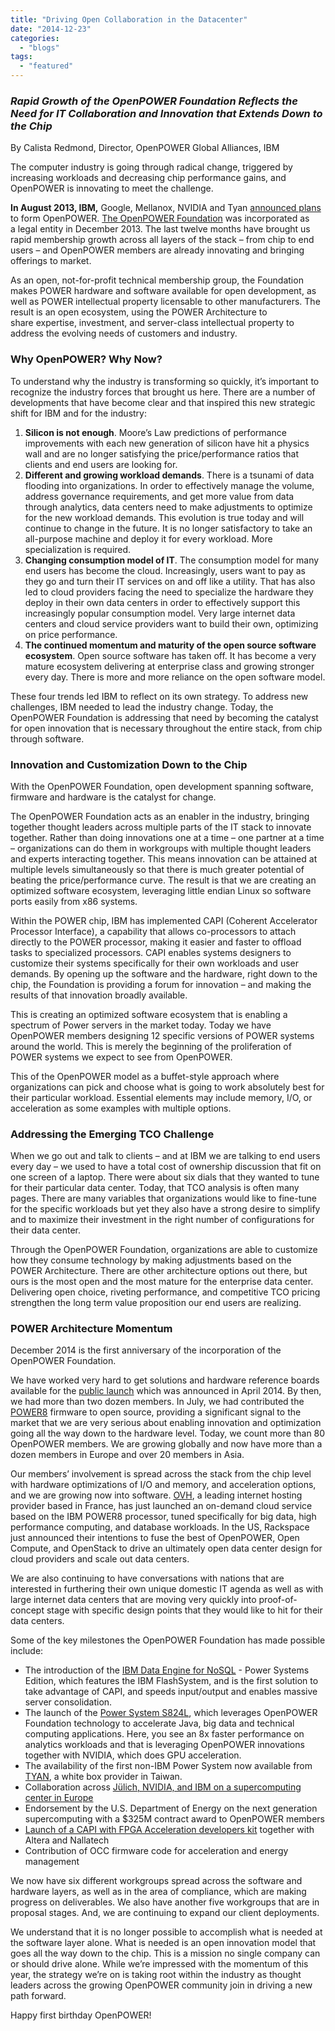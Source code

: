 ```yaml
---
title: "Driving Open Collaboration in the Datacenter"
date: "2014-12-23"
categories: 
  - "blogs"
tags: 
  - "featured"
---
```


### _Rapid Growth of the OpenPOWER Foundation Reflects the Need for IT Collaboration and Innovation that Extends Down to the Chip_

By Calista Redmond, Director, OpenPOWER Global Alliances, IBM

The computer industry is going through radical change, triggered by increasing workloads and decreasing chip performance gains, and OpenPOWER is innovating to meet the challenge.

**In August 2013, IBM,** Google, Mellanox, NVIDIA and Tyan [announced plans](file:///C:\Users\sofia.barbieri\AppData\Local\Microsoft\Windows\Temporary%20Internet%20Files\Content.Outlook\S2LHBMSM\announced%20plans) to form OpenPOWER. [The OpenPOWER Foundation](https://openpowerfoundation.org/about-us/) was incorporated as a legal entity in December 2013. The last twelve months have brought us rapid membership growth across all layers of the stack – from chip to end users – and OpenPOWER members are already innovating and bringing offerings to market.

As an open, not-for-profit technical membership group, the Foundation makes POWER hardware and software available for open development, as well as POWER intellectual property licensable to other manufacturers. The result is an open ecosystem, using the POWER Architecture to share expertise, investment, and server-class intellectual property to address the evolving needs of customers and industry.

### Why OpenPOWER? Why Now?

To understand why the industry is transforming so quickly, it’s important to recognize the industry forces that brought us here. There are a number of developments that have become clear and that inspired this new strategic shift for IBM and for the industry:

1. **Silicon is not enough**. Moore’s Law predictions of performance improvements with each new generation of silicon have hit a physics wall and are no longer satisfying the price/performance ratios that clients and end users are looking for.
2. **Different and growing workload demands**. There is a tsunami of data flooding into organizations. In order to effectively manage the volume, address governance requirements, and get more value from data through analytics, data centers need to make adjustments to optimize for the new workload demands. This evolution is true today and will continue to change in the future. It is no longer satisfactory to take an all-purpose machine and deploy it for every workload. More specialization is required.
3. **Changing consumption model of IT**. The consumption model for many end users has become the cloud. Increasingly, users want to pay as they go and turn their IT services on and off like a utility. That has also led to cloud providers facing the need to specialize the hardware they deploy in their own data centers in order to effectively support this increasingly popular consumption model. Very large internet data centers and cloud service providers want to build their own, optimizing on price performance.
4. **The continued momentum and maturity of the open source software ecosystem**. Open source software has taken off. It has become a very mature ecosystem delivering at enterprise class and growing stronger every day. There is more and more reliance on the open software model.

These four trends led IBM to reflect on its own strategy. To address new challenges, IBM needed to lead the industry change. Today, the OpenPOWER Foundation is addressing that need by becoming the catalyst for open innovation that is necessary throughout the entire stack, from chip through software.

### Innovation and Customization Down to the Chip

With the OpenPOWER Foundation, open development spanning software, firmware and hardware is the catalyst for change.

The OpenPOWER Foundation acts as an enabler in the industry, bringing together thought leaders across multiple parts of the IT stack to innovate together. Rather than doing innovations one at a time – one partner at a time – organizations can do them in workgroups with multiple thought leaders and experts interacting together. This means innovation can be attained at multiple levels simultaneously so that there is much greater potential of beating the price/performance curve. The result is that we are creating an optimized software ecosystem, leveraging little endian Linux so software ports easily from x86 systems.

Within the POWER chip, IBM has implemented CAPI (Coherent Accelerator Processor Interface), a capability that allows co-processors to attach directly to the POWER processor, making it easier and faster to offload tasks to specialized processors. CAPI enables systems designers to customize their systems specifically for their own workloads and user demands. By opening up the software and the hardware, right down to the chip, the Foundation is providing a forum for innovation – and making the results of that innovation broadly available.

This is creating an optimized software ecosystem that is enabling a spectrum of Power servers in the market today. Today we have OpenPOWER members designing 12 specific versions of POWER systems around the world. This is merely the beginning of the proliferation of POWER systems we expect to see from OpenPOWER.

This of the OpenPOWER model as a buffet-style approach where organizations can pick and choose what is going to work absolutely best for their particular workload. Essential elements may include memory, I/O, or acceleration as some examples with multiple options.

### Addressing the Emerging TCO Challenge

When we go out and talk to clients – and at IBM we are talking to end users every day – we used to have a total cost of ownership discussion that fit on one screen of a laptop. There were about six dials that they wanted to tune for their particular data center. Today, that TCO analysis is often many pages. There are many variables that organizations would like to fine-tune for the specific workloads but yet they also have a strong desire to simplify and to maximize their investment in the right number of configurations for their data center.

Through the OpenPOWER Foundation, organizations are able to customize how they consume technology by making adjustments based on the POWER Architecture. There are other architecture options out there, but ours is the most open and the most mature for the enterprise data center. Delivering open choice, riveting performance, and competitive TCO pricing strengthen the long term value proposition our end users are realizing.

### POWER Architecture Momentum

December 2014 is the first anniversary of the incorporation of the OpenPOWER Foundation.

We have worked very hard to get solutions and hardware reference boards available for the [public launch](https://openpowerfoundation.org/press-releases/openpower-foundation-unveils-first-innovations-and-roadmap/) which was announced in April 2014. By then, we had more than two dozen members. In July, we had contributed the [POWER8](file:///C:\Users\Joyce\AppData\Local\Microsoft\Windows\Temporary%20Internet%20Files\Content.Outlook\TCRGNKF6\BM’s%20new%20POWER8%20processor) firmware to open source, providing a significant signal to the market that we are very serious about enabling innovation and optimization going all the way down to the hardware level. Today, we count more than 80 OpenPOWER members. We are growing globally and now have more than a dozen members in Europe and over 20 members in Asia.

Our members’ involvement is spread across the stack from the chip level with hardware optimizations of I/O and memory, and acceleration options, and we are growing now into software. [OVH](https://www-03.ibm.com/press/uk/en/pressrelease/45178.wss), a leading internet hosting provider based in France, has just launched an on-demand cloud service based on the IBM POWER8 processor, tuned specifically for big data, high performance computing, and database workloads. In the US, Rackspace just announced their intentions to fuse the best of OpenPOWER, Open Compute, and OpenStack to drive an ultimately open data center design for cloud providers and scale out data centers.

We are also continuing to have conversations with nations that are interested in furthering their own unique domestic IT agenda as well as with large internet data centers that are moving very quickly into proof-of-concept stage with specific design points that they would like to hit for their data centers.

Some of the key milestones the OpenPOWER Foundation has made possible include:

- The introduction of the [IBM Data Engine for NoSQL](http://www.smartercomputingblog.com/tag/ibm-data-engine-for-nosql/) - Power Systems Edition, which features the IBM FlashSystem, and is the first solution to take advantage of CAPI, and speeds input/output and enables massive server consolidation.
- The launch of the [Power System S824L](http://www.theinquirer.net/inquirer/news/2373830/ibm-teams-with-nvidia-to-launch-power-systems-server-based-on-openpower-foundation), which leverages OpenPOWER Foundation technology to accelerate Java, big data and technical computing applications. Here, you see an 8x faster performance on analytics workloads and that is leveraging OpenPOWER innovations together with NVIDIA, which does GPU acceleration.
- The availability of the first non-IBM Power System now available from [TYAN](http://www.tyan.com/campaign/openpower/), a white box provider in Taiwan.
- Collaboration across [Jülich, NVIDIA, and IBM on a supercomputing center in Europe](http://www.hpcwire.com/2014/11/10/julich-tag-teams-ibm-nvidia-data-centric-computing/)
- Endorsement by the U.S. Department of Energy on the next generation supercomputing with a $325M contract award to OpenPOWER members
- [Launch of a CAPI with FPGA Acceleration developers kit](http://www.electronicsweekly.com/news/components/programmable-logic-and-asic/fpga-makes-supercomputer-run-faster-2014-11/) together with Altera and Nallatech
- Contribution of OCC firmware code for acceleration and energy management

We now have six different workgroups spread across the software and hardware layers, as well as in the area of compliance, which are making progress on deliverables. We also have another five workgroups that are in proposal stages. And, we are continuing to expand our client deployments.

We understand that it is no longer possible to accomplish what is needed at the software layer alone. What is needed is an open innovation model that goes all the way down to the chip. This is a mission no single company can or should drive alone. While we’re impressed with the momentum of this year, the strategy we’re on is taking root within the industry as thought leaders across the growing OpenPOWER community join in driving a new path forward.

Happy first birthday OpenPOWER!
